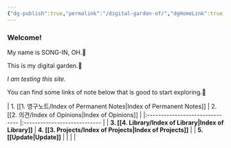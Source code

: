 ```yaml
---
{"dg-publish":true,"permalink":"/digital-garden-of/","dgHomeLink":true,"dgPassFrontmatter":false}
---
```



### Welcome!

My name is SONG-IN, OH.🙂

This is my digital garden.🌼

_I am testing this site._

You can find some links of note below that is good to start exploring.🚀



| 1. [[1. 영구노트/Index of Permanent Notes|Index of Permanent Notes]] | 2. [[2. 의견/Index of Opinions|Index of Opinions]]     |
|:------------------------------- |:---------------------------- |
| **3. [[4. Library/Index of Library|Index of Library]]**     | **4. [[3. Projects/Index of Projects|Index of Projects]]** |
| **5. [[Update|Update]]**             |      |                                |                              |

